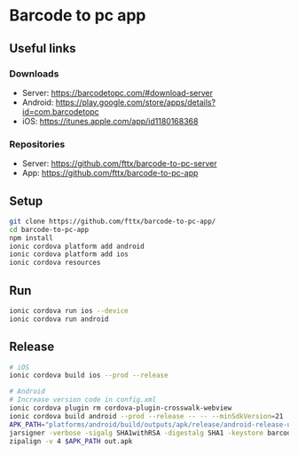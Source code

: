 # Barcode to pc app

## Useful links

### Downloads

* Server: <https://barcodetopc.com/#download-server>
* Android: <https://play.google.com/store/apps/details?id=com.barcodetopc>
* iOS: <https://itunes.apple.com/app/id1180168368>

### Repositories

* Server: <https://github.com/fttx/barcode-to-pc-server>
* App: <https://github.com/fttx/barcode-to-pc-app>

## Setup

```bash
git clone https://github.com/fttx/barcode-to-pc-app/
cd barcode-to-pc-app
npm install
ionic cordova platform add android
ionic cordova platform add ios
ionic cordova resources
```

## Run

```bash
ionic cordova run ios --device
ionic cordova run android
```

## Release

```bash
# iOS
ionic cordova build ios --prod --release

# Android
# Increase version code in config.xml
ionic cordova plugin rm cordova-plugin-crosswalk-webview
ionic cordova build android --prod --release -- -- --minSdkVersion=21
APK_PATH="platforms/android/build/outputs/apk/release/android-release-unsigned.apk"
jarsigner -verbose -sigalg SHA1withRSA -digestalg SHA1 -keystore barcode-to-pc-keystore.jks $APK_PATH keystore
zipalign -v 4 $APK_PATH out.apk
```
